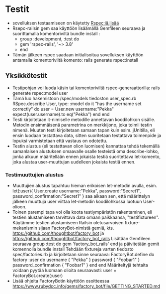 # Testit
 - sovelluksen testaamiseen on käytetty [Rspec:iä](http://rspec.info/),[lisää](https://github.com/rspec/rspec-rails)
- Rsepc-railsin gem saa käyttöön lisäämällä Gemfileen seuraava ja suorittamalla komentoriviltä bundle install :
  - group :development, :test do
  - gem 'rspec-rails', '~> 3.8'
  - end
- Tämän jälkeen rspec saadaan initialisoitua sovelluksen käyttöön antamalla komentoriviltä komento: rails generate rspec:install
 ## Yksikkötestit
   - Testipohjan voi luoda käsin tai komentoriviltä rspec-generaattorilla:  rails generate rspec:model user
  - Tämä luo hakemistoon /spec/models tiedoston user_spec.rb
 RSpec.describe User, type: :model do
  it "has the username set correctly" do
    user = User.new username:"Pekka"
     expect(user.username).to eq("Pekka")
  end
end
 - Testi kirjoitetaan it-nimiselle metodille annettavan koodilohkon sisälle. Metodin ensimmäisenä parametrina on merkkijono, joka toimii testin nimenä. Muuten testi kirjoitetaan samaan tapan kuin esim. jUnitilla, eli ensin luodaan testattava data, sitten suoritetaan testattava toimenpide ja lopuksi varmistetaan että vastaus on odotettu.
 - Testin alustus (eli testattavan olion luomisen) kannattaa tehdä tekemällä samanlaisen alustuksen omaavalle osalle testeistä oma describe-lohko, jonka alkuun määritellään ennen jokaista testiä suoritettava let-komento, joka alustaa user-muuttujan uudelleen jokaista testiä ennen.
 ### Testimuuttujien alustus
 - Muuttujien alustus tapahtuu hieman erikoisen let-metodin avulla, esim. let(:user){ User.create username:"Pekka", password:"Secret1", password_confirmation:"Secret1" }
saa aikaan sen, että määrittelyn jälkeen muuttuja user viittaa let-metodin koodilohkossa luotuun User-olioon.
 - Toinen parempi tapa voi olla koota testiympäristön rakentaminen, eli testien alustamiseen tarvittava data omaan paikkaansa, "testifixtureen". Käytämme testien alustamiseen Railsin oletusarvoisen fixture-mekanismin sijaan FactoryBot-nimistä gemiä, kts. https://github.com/thoughtbot/factory_bot ja https://github.com/thoughtbot/factory_bot_rails
 Lisätään Gemfileen seuraava
 group :test do
  gem 'factory_bot_rails'
end
ja päivitetään gemit komennolla bundle install
 Tehdään fixtureja varten tiedosto spec/factories.rb ja kirjoitetaan sinne seuraava:
 FactoryBot.define do
  factory :user do
    username { "Pekka" }
    password { "Foobar1" }
    password_confirmation { "Foobar1" }
  end
end
 Määriteltyjä tehtaita voidaan pyytää luomaan olioita seuraavasti:
 user = FactoryBot.create(:user)
 - Lisää ohjeita FactoryBotin käyttöön osoitteessa https://www.rubydoc.info/gems/factory_bot/file/GETTING_STARTED.md
